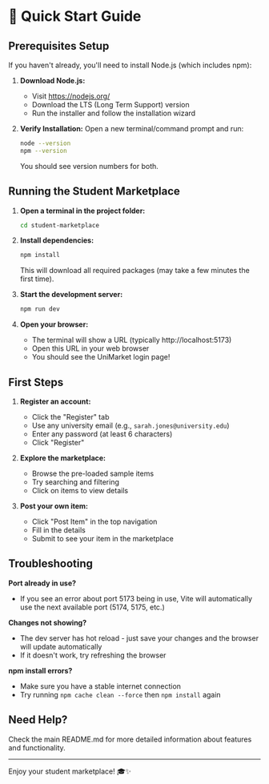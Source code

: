 # 🚀 Quick Start Guide

## Prerequisites Setup

If you haven't already, you'll need to install Node.js (which includes npm):

1. **Download Node.js:**
   - Visit https://nodejs.org/
   - Download the LTS (Long Term Support) version
   - Run the installer and follow the installation wizard

2. **Verify Installation:**
   Open a new terminal/command prompt and run:
   ```bash
   node --version
   npm --version
   ```
   You should see version numbers for both.

## Running the Student Marketplace

1. **Open a terminal in the project folder:**
   ```bash
   cd student-marketplace
   ```

2. **Install dependencies:**
   ```bash
   npm install
   ```
   This will download all required packages (may take a few minutes the first time).

3. **Start the development server:**
   ```bash
   npm run dev
   ```

4. **Open your browser:**
   - The terminal will show a URL (typically http://localhost:5173)
   - Open this URL in your web browser
   - You should see the UniMarket login page!

## First Steps

1. **Register an account:**
   - Click the "Register" tab
   - Use any university email (e.g., `sarah.jones@university.edu`)
   - Enter any password (at least 6 characters)
   - Click "Register"

2. **Explore the marketplace:**
   - Browse the pre-loaded sample items
   - Try searching and filtering
   - Click on items to view details

3. **Post your own item:**
   - Click "Post Item" in the top navigation
   - Fill in the details
   - Submit to see your item in the marketplace

## Troubleshooting

**Port already in use?**
- If you see an error about port 5173 being in use, Vite will automatically use the next available port (5174, 5175, etc.)

**Changes not showing?**
- The dev server has hot reload - just save your changes and the browser will update automatically
- If it doesn't work, try refreshing the browser

**npm install errors?**
- Make sure you have a stable internet connection
- Try running `npm cache clean --force` then `npm install` again

## Need Help?

Check the main README.md for more detailed information about features and functionality.

---

Enjoy your student marketplace! 🎓✨



